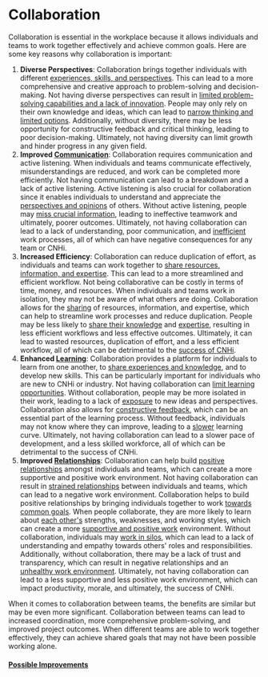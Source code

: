 # Collaboration

Collaboration is essential in the workplace because it allows individuals and teams to work together effectively and achieve common goals. Here are some key reasons why collaboration is important:

1. **Diverse Perspectives**: Collaboration brings together individuals with different [experiences, skills, and perspectives](../Improvements/Lack%20of%20Knowledge%20Improvements.md). This can lead to a more comprehensive and creative approach to problem-solving and decision-making. Not having diverse perspectives can result in [limited problem-solving capabilities and a lack of innovation](Efficiency.md). People may only rely on their own knowledge and ideas, which can lead to [narrow thinking and limited options](Lack%20of%20Knowledge.md). Additionally, without diversity, there may be less opportunity for constructive feedback and critical thinking, leading to poor decision-making. Ultimately, not having diversity can limit growth and hinder progress in any given field.
2. **Improved [Communication](../Improvements/Cross-Talking%20Improvements.md)**: Collaboration requires communication and active listening. When individuals and teams communicate effectively, misunderstandings are reduced, and work can be completed more efficiently. Not having communication can lead to a breakdown and a lack of active listening. Active listening is also crucial for collaboration since it enables individuals to understand and appreciate the [perspectives and opinions](Afraid%20of%20Change%20Imprvoements.md) of others. Without active listening, people may [miss crucial information](Email%20Chains.md), leading to ineffective teamwork and ultimately, poorer outcomes. Ultimately, not having collaboration can lead to a lack of understanding, poor communication, and [inefficient](Efficiency.md) work processes, all of which can have negative consequences for any team or CNHi.
3. **Increased Efficiency**: Collaboration can reduce duplication of effort, as individuals and teams can work together to [share resources, information, and expertise](../Improvements/Lack%20of%20Knowledge%20Improvements.md). This can lead to a more streamlined and efficient workflow. Not being collaborative can be costly in terms of time, money, and resources. When individuals and teams work in isolation, they may not be aware of what others are doing. Collaboration allows for the [sharing](Cross-Talking.md) of resources, information, and expertise, which can help to streamline work processes and reduce duplication. People may be less likely to [share their knowledge](Lack%20of%20Knowledge.md) and [expertise](Lack%20of%20Communication.md), resulting in less efficient workflows and less effective outcomes. Ultimately, it can lead to wasted resources, duplication of effort, and a less efficient workflow, all of which can be detrimental to the [success of CNHi](Company%20Culture.md).
4. **Enhanced [Learning](../Improvements/Lack%20of%20Knowledge%20Improvements.md)**: Collaboration provides a platform for individuals to learn from one another, to [share experiences and knowledge](../Improvements/Lack%20of%20Knowledge%20Improvements.md), and to develop new skills. This can be particularly important for individuals who are new to CNHi or industry. Not having collaboration can [limit learning opportunities](Lack%20of%20Backup.md). Without collaboration, people may be more isolated in their work, leading to a lack of [exposure](Afraid%20of%20Change.md) to new ideas and perspectives. Collaboration also allows for [constructive feedback](../Improvements/Cross%20Checking%20Improvements.md), which can be an essential part of the learning process. Without feedback, individuals may not know where they can improve, leading to a [slower](Efficiency.md) learning curve. Ultimately, not having collaboration can lead to a slower pace of development, and a less skilled workforce, all of which can be detrimental to the success of CNHi.
5. **Improved [Relationships](Company%20Culture.md)**: Collaboration can help build [positive relationships](../Improvements/Company%20Culture%20Improvements.md) amongst individuals and teams, which can create a more supportive and positive work environment. Not having collaboration can result in [strained relationships](Company%20Culture.md) between individuals and teams, which can lead to a negative work environment. Collaboration helps to build positive relationships by bringing individuals together to work [towards common goals](../Improvements/Efficiency%20Improvements.md). When people collaborate, they are more likely to learn about [each other's](../Improvements/Cross-Talking%20Improvements.md) strengths, weaknesses, and working styles, which can create a more [supportive and positive work](../Improvements/Lack%20of%20Teamwork%20Improvements.md) environment. Without collaboration, individuals may [work in silos](Lack%20of%20Teamwork.md), which can lead to a lack of understanding and empathy towards others' roles and responsibilities. Additionally, without collaboration, there may be a lack of trust and transparency, which can result in negative relationships and an [unhealthy work environment](Company%20Culture.md). Ultimately, not having collaboration can lead to a less supportive and less positive work environment, which can impact productivity, morale, and ultimately, the success of CNHi.

When it comes to collaboration between teams, the benefits are similar but may be even more significant. Collaboration between teams can lead to increased coordination, more comprehensive problem-solving, and improved project outcomes. When different teams are able to work together effectively, they can achieve shared goals that may not have been possible working alone.

#### [Possible Improvements](../Improvements/Collaboration%20Improvements.md)